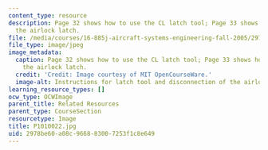 ```yaml
---
content_type: resource
description: Page 32 shows how to use the CL latch tool; Page 33 shows how to disconnect
  the airlock latch.
file: /media/courses/16-885j-aircraft-systems-engineering-fall-2005/2978be60a08c966883007253f1c8e649_P1010022.jpg
file_type: image/jpeg
image_metadata:
  caption: Page 32 shows how to use the CL latch tool; Page 33 shows how to disconnect
    the airlock latch.
  credit: 'Credit: Image courtesy of MIT OpenCourseWare.'
  image-alt: Instructions for latch tool and disconnection of the airlock hatch.
learning_resource_types: []
ocw_type: OCWImage
parent_title: Related Resources
parent_type: CourseSection
resourcetype: Image
title: P1010022.jpg
uid: 2978be60-a08c-9668-8300-7253f1c8e649
---
```

